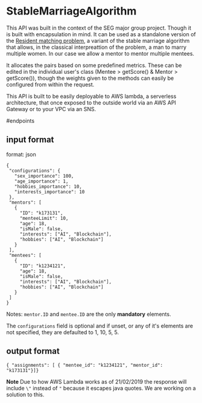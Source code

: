 # StableMarriageAlgorithm
 This API was built in the context of the SEG major group project. Though it is built with encapsulation in mind. It can be used as a standalone version of the [Resident matching problem](https://en.wikipedia.org/wiki/National_Resident_Matching_Program#Matching_algorithm), a variant of the stable marriage algorithm that allows, in the classical interpreattion of the problem, a man to marry multiple women. In our case we allow a mentor to mentor multiple mentees.
 
 It allocates the pairs based on some predefined metrics. These can be edited in the individual user's class (Mentee > getScore() & Mentor > getScore()), though the weights given to the methods can easily be configured from within the request.
 
 This API is built to be easily deployable to AWS lambda, a serverless architecture, that once exposed to the outside world via an AWS API Gateway or to your VPC via an SNS.
 
 #endpoints
 
 ## input format
 format: json
 ```
 {
  "configurations": {
    "sex_importance": 100,
    "age_importance": 1,
    "hobbies_importance": 10,
    "interests_importance": 10
  },
  "mentors": [
    {
      "ID": "k173131",
      "menteeLimit": 10,
      "age": 18,
      "isMale": false,
      "interests": ["AI", "Blockchain"],
      "hobbies": ["AI", "Blockchain"]
    }
  ],
  "mentees": [
    {
      "ID": "k1234121",
      "age": 18,
      "isMale": false,
      "interests": ["AI", "Blockchain"],
      "hobbies": ["AI", "Blockchain"]
    }
  ]
}
```
Notes:
```mentor.ID``` and ```mentee.ID``` are the only **mandatory** elements.

The ```configurations``` field is optional and if unset, or any of it's elements are not specified, they are defaulted to 1, 10, 5, 5.

## output format
``` { "assignments": [ { "mentee_id": "k1234121", "mentor_id": "k173131"}]} ``` 

**Note** Due to how AWS Lambda works as of 21/02/2019 the response will include ```\"``` instead of ```"``` because it escapes java quotes. We are working on a solution to this.
